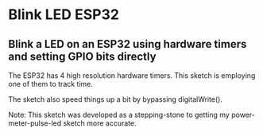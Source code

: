 # Blink LED ESP32 #

## Blink a LED on an ESP32 using hardware timers and setting GPIO bits directly ##

The ESP32 has 4 high resolution hardware timers. This sketch is employing one of them to track time.

The sketch also speed things up a bit by bypassing digitalWrite().

Note: This sketch was developed as a stepping-stone to getting my power-meter-pulse-led sketch more accurate.
